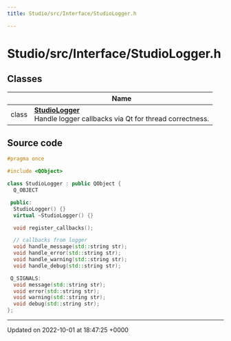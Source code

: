 ```yaml
---
title: Studio/src/Interface/StudioLogger.h

---
```


# Studio/src/Interface/StudioLogger.h



## Classes

|                | Name           |
| -------------- | -------------- |
| class | **[StudioLogger](../Classes/classStudioLogger.md)** <br>Handle logger callbacks via Qt for thread correctness.  |




## Source code

```cpp
#pragma once

#include <QObject>

class StudioLogger : public QObject {
  Q_OBJECT

 public:
  StudioLogger() {}
  virtual ~StudioLogger() {}

  void register_callbacks();

  // callbacks from logger
  void handle_message(std::string str);
  void handle_error(std::string str);
  void handle_warning(std::string str);
  void handle_debug(std::string str);

 Q_SIGNALS:
  void message(std::string str);
  void error(std::string str);
  void warning(std::string str);
  void debug(std::string str);
};
```


-------------------------------

Updated on 2022-10-01 at 18:47:25 +0000
